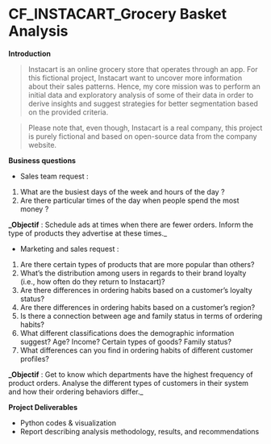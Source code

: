 # CF_INSTACART_Grocery Basket Analysis

**Introduction**

> Instacart is an online grocery store that operates through an app. For this fictional project, Instacart want to uncover more information about their sales patterns. Hence, my core mission was to perform an initial data and exploratory analysis of some of their data in order to derive insights and suggest strategies for better segmentation based on the provided criteria.

> Please note that, even though, Instacart is a real company, this project is purely fictional and based on open-source data from the company website. 

**Business questions**

+  Sales team request :
  
1. What are the busiest days of the week and hours of the day ?
1. Are there particular times of the day when people spend the most money ?

**_Objectif** :  Schedule ads at times when there are fewer orders. Inform the type of products they advertise at these times._


+ Marketing and sales request :
  
1.  Are there certain types of products that are more popular than others?
1.  What’s the distribution among users in regards to their brand loyalty (i.e., how often do they return to Instacart)?
1. Are there differences in ordering habits based on a customer’s loyalty status?
1. Are there differences in ordering habits based on a customer’s region?
1. Is there a connection between age and family status in terms of ordering habits?
1. What different classifications does the demographic information suggest? Age? Income? Certain types of goods? Family status?
1. What differences can you find in ordering habits of different customer profiles?

**_Objectif** : Get to know which departments have the highest frequency of product orders. Analyse the different types of customers in their system and how their ordering behaviors differ._ 

**Project Deliverables**

+ Python codes & visualization
+ Report describing analysis methodology, results, and recommendations
  
